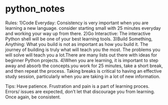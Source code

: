 # python_notes

Rules:
1)Code Everyday: Consistency is very important when you are learning a new language. consider starting small with 25 minutes everyday and working your way up from there.
2)Go Interactive: The interactive Python shell will be one of your best learning tools.
3)Build Something, Anything: What you build is not as important as how you build it. The journey of building is truly what will teach you the most. The problems you will solve will teach you a lot.There are many lists out there with ideas for beginner Python projects.
4)When you are learning, it is important to step away and absorb the concepts.you work for 25 minutes, take a short break, and then repeat the process. Taking breaks is critical to having an effective study session, particularly when you are taking in a lot of new information.

Tips:
Have patience.
Frustration and pain is a part of learning proces.
Errors/ issues are expected, don’t let that discourage you from learning.
Once again, be consistent.